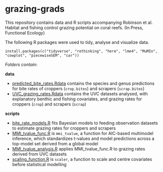 # grazing-grads
This repository contains data and R scripts accompanying Robinson et al. Habitat and fishing control grazing potential on coral reefs. (In Press, Functional Ecology)

The following R packages were used to tidy, analyse and visualize data.

```
install.packages(c("tidyverse", "rethinking", "here", "lme4", "MuMIn", "cowplot", "piecewiseSEM", "car"))
```

*Folders contain:*

**data**

- [predicted_bite_rates.Rdata](data/predicted_bite_rates.Rdata) contains the species and genus predictions for bite rates of croppers (`crop.bites`) and scrapers (`scrap.bites`)
- [UVC_grazing_rates.Rdata](data/UVC_grazing_rates.Rdata) contains the UVC datasets analysed, with explanatory benthic and fishing covariates, and grazing rates for croppers (`crop`) and scrapers (`scrap`)

**scripts**

- [bite_rate_models.R](scripts/bite_rate_models.R) fits Bayesian models to feeding observation datasets to estimate grazing rates for croppers and scrapers
- [MMI_tvalue_func.R](scripts/MMI_tvalue_func.R) is `mmi_tvalue`, a function for AIC-based multimodel inference, which standardizes t-values and model predictions across a top-model set derived from a global model
- [MMI_tvalue_analysis.R]([scripts/MMI_tvalue_analysis.R]) applies MMI_tvalue_func.R to grazing rates derived from UVC datasets
- [scaling_function.R](scripts/scaling_function.R) is `scaler`, a function to scale and centre covariates before statistical modelling
